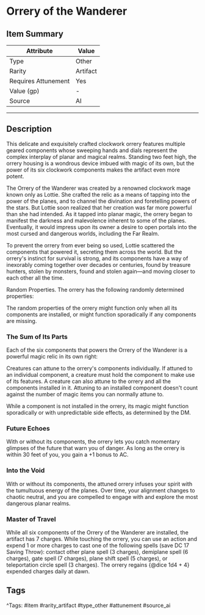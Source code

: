 # Orrery of the Wanderer

## Item Summary

| Attribute            | Value                        |
|----------------------|------------------------------|
| Type                 | Other |
| Rarity               | Artifact             |
| Requires Attunement  | Yes                |
| Value (gp)           | -    |
| Source               | AI |

---

## Description

This delicate and exquisitely crafted clockwork orrery features multiple geared components whose sweeping hands and dials represent the complex interplay of planar and magical realms. Standing two feet high, the orrery housing is a wondrous device imbued with magic of its own, but the power of its six clockwork components makes the artifact even more potent.

The Orrery of the Wanderer was created by a renowned clockwork mage known only as Lottie. She crafted the relic as a means of tapping into the power of the planes, and to channel the divination and foretelling powers of the stars. But Lottie soon realized that her creation was far more powerful than she had intended. As it tapped into planar magic, the orrery began to manifest the darkness and malevolence inherent to some of the planes. Eventually, it would impress upon its owner a desire to open portals into the most cursed and dangerous worlds, including the Far Realm.

To prevent the orrery from ever being so used, Lottie scattered the components that powered it, secreting them across the world. But the orrery's instinct for survival is strong, and its components have a way of inexorably coming together over decades or centuries, found by treasure hunters, stolen by monsters, found and stolen again—and moving closer to each other all the time.

Random Properties. The orrery has the following randomly determined properties:

The random properties of the orrery might function only when all its components are installed, or might function sporadically if any components are missing.

### The Sum of Its Parts

Each of the six components that powers the Orrery of the Wanderer is a powerful magic relic in its own right:

Creatures can attune to the orrery's components individually. If attuned to an individual component, a creature must hold the component to make use of its features. A creature can also attune to the orrery and all the components installed in it. Attuning to an installed component doesn't count against the number of magic items you can normally attune to.

While a component is not installed in the orrery, its magic might function sporadically or with unpredictable side effects, as determined by the DM.

### Future Echoes

With or without its components, the orrery lets you catch momentary glimpses of the future that warn you of danger. As long as the orrery is within 30 feet of you, you gain a +1 bonus to AC.

### Into the Void

With or without its components, the attuned orrery infuses your spirit with the tumultuous energy of the planes. Over time, your alignment changes to chaotic neutral, and you are compelled to engage with and explore the most dangerous planar realms.

### Master of Travel

While all six components of the Orrery of the Wanderer are installed, the artifact has 7 charges. While touching the orrery, you can use an action and expend 1 or more charges to cast one of the following spells (save DC 17 Saving Throw): contact other plane spell (3 charges), demiplane spell (6 charges), gate spell (7 charges), plane shift spell (5 charges), or teleportation circle spell (3 charges). The orrery regains {@dice 1d4 + 4} expended charges daily at dawn.

## Tags

^Tags: #item #rarity_artifact #type_other #attunement #source_ai